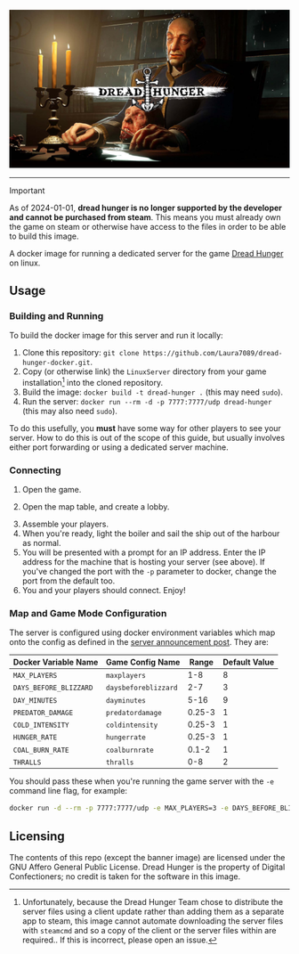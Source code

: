 ![dread hunger game banner with title](./banner.jpg)

---

> [!IMPORTANT]
> As of 2024-01-01, **dread hunger is no longer supported by the developer and cannot be purchased from steam**.
> This means you must already own the game on steam or otherwise have access to the files in order to be able to build this image.

A docker image for running a dedicated server for the game [Dread Hunger](https://store.steampowered.com/app/1418630/Dread_Hunger/) on linux.

## Usage

### Building and Running

To build the docker image for this server and run it locally:

1. Clone this repository: `git clone https://github.com/Laura7089/dread-hunger-docker.git`.
2. Copy (or otherwise link) the `LinuxServer` directory from your game installation[^1] into the cloned repository.
3. Build the image: `docker build -t dread-hunger .` (this may need `sudo`).
4. Run the server: `docker run --rm -d -p 7777:7777/udp dread-hunger` (this may also need `sudo`).

To do this usefully, you **must** have some way for other players to see your server.
How to do this is out of the scope of this guide, but usually involves either port forwarding or using a dedicated server machine.

### Connecting

1. Open the game.
<!-- TODO: does this change any settings on the server??? -->
2. Open the map table, and create a lobby. 
<!-- TODO: how do players do this? -->
3. Assemble your players.
4. When you're ready, light the boiler and sail the ship out of the harbour as normal.
5. You will be presented with a prompt for an IP address.
  Enter the IP address for the machine that is hosting your server (see above).
  If you've changed the port with the `-p` parameter to docker, change the port from the default too.
6. You and your players should connect. Enjoy!

### Map and Game Mode Configuration

The server is configured using docker environment variables which map onto the config as defined in the [server announcement post](https://steamcommunity.com/app/1418630/discussions/0/4035853814702993611/).
They are:

Docker Variable Name | Game Config Name | Range | Default Value
---|---|---|---
`MAX_PLAYERS` | `maxplayers` | 1-8 | 8
`DAYS_BEFORE_BLIZZARD` | `daysbeforeblizzard` | 2-7 | 3
`DAY_MINUTES` | `dayminutes` | 5-16 | 9
`PREDATOR_DAMAGE` | `predatordamage` | 0.25-3 | 1
`COLD_INTENSITY` | `coldintensity` | 0.25-3 | 1
`HUNGER_RATE` | `hungerrate` | 0.25-3 | 1
`COAL_BURN_RATE` | `coalburnrate` | 0.1-2 | 1
`THRALLS` | `thralls` | 0-8 | 2

You should pass these when you're running the game server with the `-e` command line flag, for example:

```bash
docker run -d --rm -p 7777:7777/udp -e MAX_PLAYERS=3 -e DAYS_BEFORE_BLIZZARD=3 dread-hunger
```

## Licensing

The contents of this repo (except the banner image) are licensed under the GNU Affero General Public License.
Dread Hunger is the property of Digital Confectioners; no credit is taken for the software in this image.

[^1]: Unfortunately, because the Dread Hunger Team chose to distribute the server files using a client update rather than adding them as a separate
  app to steam, this image cannot automate downloading the server files with `steamcmd` and so a copy of the client or the server files within are required..
  If this is incorrect, please open an issue.
